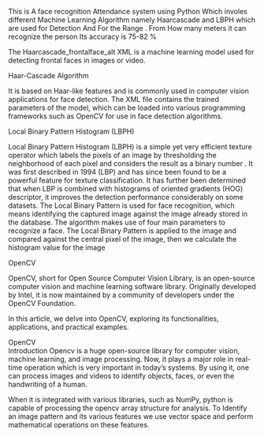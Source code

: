 This is A face recognition Attendance system using Python Which involes different Machine Learning Algorithm namely Haarcascade and LBPH which are used for Detection And For the Range . From How many meters it can recognize the person 
Its accuracy is 75-82 %


The Haarcascade_frontalface_alt XML is a machine learning model used for detecting frontal faces in images or video.

Haar-Cascade Algorithm

It is based on Haar-like features and is commonly used in computer vision applications for face detection. The XML file contains the trained parameters of the model, which can be loaded into various programming frameworks such as OpenCV for use in face detection algorithms.


Local Binary Pattern Histogram (LBPH)

Local Binary Pattern Histogram (LBPH) is a simple yet very efficient texture operator which labels the pixels of an image by thresholding the neighborhood of each pixel and considers the result as a binary number . It was first described in 1994 (LBP) and has since been found to be a powerful feature for texture classification. It has further been determined that when LBP is combined with histograms of oriented gradients (HOG) descriptor, it improves the detection performance considerably on some datasets. The Local Binary Pattern is used for face recognition, which means identifying the captured image against the image already stored in the database. The algorithm makes use of four main parameters to recognize a face. The Local Binary Pattern is applied to the image and compared against the central pixel of the image, then we calculate the histogram value for the image

OpenCV

OpenCV, short for Open Source Computer Vision Library, is an open-source computer vision and machine learning software library. Originally developed by Intel, it is now maintained by a community of developers under the OpenCV Foundation.

In this article, we delve into OpenCV, exploring its functionalities, applications, and practical examples.

OpenCV  
Introduction
Opencv is a huge open-source library for computer vision, machine learning, and image processing. Now, it plays a major role in real-time operation which is very important in today’s systems. By using it, one can process images and videos to identify objects, faces, or even the handwriting of a human.

When it is integrated with various libraries, such as NumPy, python is capable of processing the opencv array structure for analysis. To Identify an image pattern and its various features we use vector space and perform mathematical operations on these features. 
